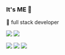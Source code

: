 
### It's ME 👋

🔭 full stack developer

![](https://img.shields.io/badge/Django-092E20?style=for-the-badge&logo=django&logoColor=green) ![](https://img.shields.io/badge/React-20232A?style=for-the-badge&logo=react&logoColor=61DAFB)

![](https://badgen.net/badge/react/%E2%98%85%E2%98%85%E2%98%85%E2%98%85%E2%98%86) ![](https://badgen.net/badge/django/%E2%98%85%E2%98%85%E2%98%85%E2%98%85%E2%98%86/green?icon=react) ![](https://badgen.net/badge/python/%E2%98%85%E2%98%85%E2%98%85%E2%98%86%E2%98%86/blue?icon=react)



